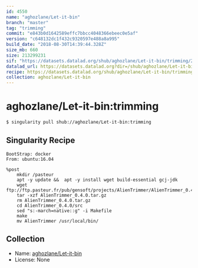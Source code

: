 ```yaml
---
id: 4550
name: "aghozlane/Let-it-bin"
branch: "master"
tag: "trimming"
commit: "e843b0d1642589effc7bbcc4048366ebeec0e5af"
version: "c648132dc1f432c9320597e488a8a995"
build_date: "2018-08-30T14:39:44.328Z"
size_mb: 660
size: 213299231
sif: "https://datasets.datalad.org/shub/aghozlane/Let-it-bin/trimming/2018-08-30-e843b0d1-c648132d/c648132dc1f432c9320597e488a8a995.simg"
datalad_url: https://datasets.datalad.org?dir=/shub/aghozlane/Let-it-bin/trimming/2018-08-30-e843b0d1-c648132d/
recipe: https://datasets.datalad.org/shub/aghozlane/Let-it-bin/trimming/2018-08-30-e843b0d1-c648132d/Singularity
collection: aghozlane/Let-it-bin
---
```


# aghozlane/Let-it-bin:trimming

```bash
$ singularity pull shub://aghozlane/Let-it-bin:trimming
```

## Singularity Recipe

```singularity
BootStrap: docker
From: ubuntu:16.04

%post
    mkdir /pasteur
    apt -y update &&  apt -y install wget build-essential gcj-jdk
    wget ftp://ftp.pasteur.fr/pub/gensoft/projects/AlienTrimmer/AlienTrimmer_0.4.0.tar.gz
    tar -xzf AlienTrimmer_0.4.0.tar.gz
    rm AlienTrimmer_0.4.0.tar.gz
    cd AlienTrimmer_0.4.0/src
    sed "s:-march=native::g" -i Makefile 
    make
    mv AlienTrimmer /usr/local/bin/
```

## Collection

 - Name: [aghozlane/Let-it-bin](https://github.com/aghozlane/Let-it-bin)
 - License: None

